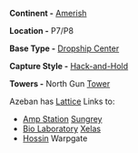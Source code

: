 **Continent -** [Amerish](../locations/Amerish.md)

**Location -** P7/P8

**Base Type -** [Dropship Center](../locations/Dropship_Center.md)

**Capture Style -** [Hack-and-Hold](../terminology/Hack-and-Hold.md)

**Towers -** North Gun [Tower](../locations/Towers.md)

Azeban has [Lattice](../terminology/Lattice.md) Links to:

- [Amp Station](../locations/Amp_Station.md) [Sungrey](Sungrey.md)
- [Bio Laboratory](../locations/Bio_Laboratory.md) [Xelas](Xelas.md)
- [Hossin](../locations/Hossin.md) Warpgate

<!--[Category:Facilities](../Category:Facilities.md)-->
